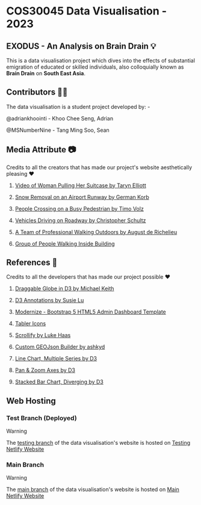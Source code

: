 # COS30045 Data Visualisation - 2023

## EXODUS - An Analysis on Brain Drain :bulb:

This is a data visualisation project which dives into the effects of substantial emigration of educated or skilled individuals, also colloquially known as **Brain Drain** on **South East Asia**.

## Contributors :technologist:
The data visualisation is a student project developed by: -

@adriankhoointi - Khoo Chee Seng, Adrian

@MSNumberNine - Tang Ming Soo, Sean


## Media Attribute :camera:
Credits to all the creators that has made our project's website aesthetically pleasing :heart:

1. [Video of Woman Pulling Her Suitcase by Taryn Elliott](https://www.pexels.com/video/video-of-woman-pulling-her-suitcase-4684101/)

2. [Snow Removal on an Airport Runway by German Korb](https://www.pexels.com/video/snow-removal-on-an-airport-runway-3657191/)

3. [People Crossing on a Busy Pedestrian by Timo Volz](https://www.pexels.com/video/people-crossing-on-a-busy-pedestrian-5544073/)

4. [Vehicles Driving on Roadway by Christopher Schultz](https://www.pexels.com/video/vehicles-driving-on-roadway-5927708/)

5. [A Team of Professional Walking Outdoors by August de Richelieu](https://www.pexels.com/video/a-team-of-professionals-walking-outdoors-4480978/)

6. [Group of People Walking Inside Building](https://unsplash.com/photos/group-of-people-walking-inside-building-ZcvJ2DqSp6k)

## References :page_with_curl:
Credits to all the developers that has made our project possible  :heart:

1. [Draggable Globe in D3 by Michael Keith](https://observablehq.com/@michael-keith/draggable-globe-in-d3)

2. [D3 Annotations by Susie Lu](https://d3-annotation.susielu.com/#setup)

3. [Modernize - Bootstrap 5 HTML5 Admin Dashboard Template](https://themewagon.com/themes/modernize/)

4. [Tabler Icons](https://tabler-icons.io/)

5. [Scrollify by Luke Haas](https://projects.lukehaas.me/scrollify/#home)

6. [Custom GEOJson Builder by ashkyd](https://geojson-maps.ash.ms)

7. [Line Chart, Multiple Series by D3](https://observablehq.com/@d3/multi-line-chart)

8. [Pan & Zoom Axes by D3](https://observablehq.com/@d3/pan-zoom-axes)

9. [Stacked Bar Chart, Diverging by D3](https://observablehq.com/@d3/diverging-stacked-bar-chart)


## Web Hosting

### Test Branch (Deployed)
> [!WARNING]
> The [testing branch](https://github.com/adriankhoointi/migration-dv/tree/dev) of the data visualisation's website is hosted on [Testing Netlify Website](https://test-cos30045-bkk-migration.netlify.app/)

### Main Branch
> [!WARNING]
> The [main branch](https://github.com/adriankhoointi/migration-dv/) of the data visualisation's website is hosted on [Main Netlify Website](https://cos30045-bkk-migration.netlify.app/)